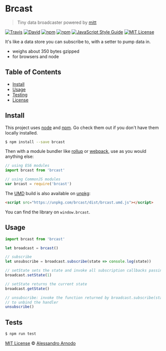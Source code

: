 # Brcast

> Tiny data broadcaster powered by [mitt](https://github.com/developit/mitt)

[![Travis](https://img.shields.io/travis/vesparny/brcast.svg)](https://travis-ci.org/vesparny/brcast)
[![David](https://img.shields.io/david/vesparny/brcast.svg)](https://david-dm.org/vesparny/brcast)
[![npm](https://img.shields.io/npm/v/brcast.svg)](https://www.npmjs.com/package/brcast)
[![npm](https://img.shields.io/npm/dm/brcast.svg)](https://npm-stat.com/charts.html?package=brcast&from=2017-04-01)
[![JavaScript Style Guide](https://img.shields.io/badge/code%20style-standard-brightgreen.svg)](http://standardjs.com/)
[![MIT License](https://img.shields.io/npm/l/brcast.svg?style=flat-square)](https://github.com/vesparny/brcast/blob/master/LICENSE)

It's like a data store you can subscribe to, with a setter to pump data in.

-   weighs about 350 bytes gzipped
-   for browsers and node

## Table of Contents

-   [Install](#install)
-   [Usage](#usage)
-   [Testing](#tests)
-   [License](#license)

## Install

This project uses [node](http://nodejs.org) and [npm](https://npmjs.com). Go check them out if you don't have them locally installed.

```sh
$ npm install --save brcast
```

Then with a module bundler like [rollup](http://rollupjs.org/) or [webpack](https://webpack.js.org/), use as you would anything else:

```javascript
// using ES6 modules
import brcast from 'brcast'

// using CommonJS modules
var brcast = require('brcast')
```

The [UMD](https://github.com/umdjs/umd) build is also available on [unpkg](https://unpkg.com):

```html
<script src="https://unpkg.com/brcast/dist/brcast.umd.js"></script>
```

You can find the library on `window.brcast`.

## Usage

```js
import brcast from 'brcast'

let broadcast = brcast()

// subscribe
let unsubscribe = broadcast.subscribe(state => console.log(state))

// setState sets the state and invoke all subscription callbacks passing in the state
broadcast.setState(1)

// setState returns the current state
broadcast.getState()

// unsubscribe: invoke the function returned by broadcast.subscribe(state => console.log(state))
// to unbind the handler
unsubscribe()
```

## Tests

```sh
$ npm run test
```


[MIT License](LICENSE.md) © [Alessandro Arnodo](https://alessandro.arnodo.net/)

